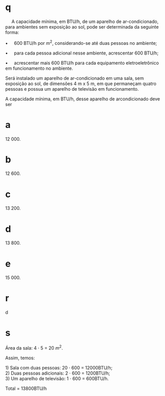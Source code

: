 # q
     A capacidade mínima, em BTU/h, de um aparelho de ar-condicionado, para ambientes sem exposição ao sol, pode ser determinada da seguinte forma:

•     600 BTU/h por $m^2$, considerando-se até duas pessoas no ambiente;

•     para cada pessoa adicional nesse ambiente, acrescentar 600 BTU/h;

•     acrescentar mais 600 BTU/h para cada equipamento eletroeletrônico em funcionamento no ambiente.

Será instalado um aparelho de ar-condicionado em uma sala, sem exposição ao sol, de dimensões 4 m x 5 m, em que permaneçam quatro pessoas e possua um aparelho de televisão em funcionamento.

A capacidade mínima, em BTU/h, desse aparelho de arcondicionado deve ser

# a
12 000.

# b
12 600.

# c
13 200.

# d
13 800.

# e
15 000.

# r
d

# s
Área da sala: 4 ⋅ 5 = 20 $m^2$.

Assim, temos:

1\) Sala com duas pessoas: 20 ⋅ 600 = 12000BTU/h;\
2\) Duas pessoas adicionais: 2 ⋅ 600 = 1200BTU/h;\
3\) Um aparelho de televisão: 1 ⋅ 600 = 600BTU/h.

Total = 13800BTU/h
